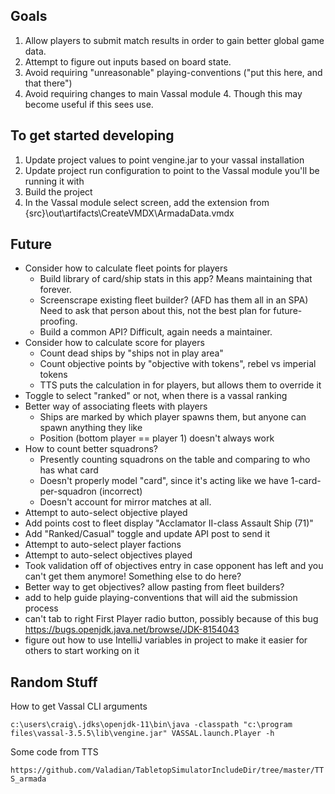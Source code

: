 ## Goals ##
1. Allow players to submit match results in order to gain better global game data.
2. Attempt to figure out inputs based on board state.  
3. Avoid requiring "unreasonable" playing-conventions ("put this here, and that there")
4. Avoid requiring changes to main Vassal module
    4. Though this may become useful if this sees use.

## To get started developing ##
1. Update project values to point vengine.jar to your vassal installation
2. Update project run configuration to point to the Vassal module you'll be running it with
3. Build the project 
4. In the Vassal module select screen, add the extension from {src}\out\artifacts\CreateVMDX\ArmadaData.vmdx

## Future ##
- Consider how to calculate fleet points for players
    - Build library of card/ship stats in this app? Means maintaining that forever.
    - Screenscrape existing fleet builder? (AFD has them all in an SPA) Need to ask that person about this, not the best plan for future-proofing.
    - Build a common API? Difficult, again needs a maintainer.
- Consider how to calculate score for players
    - Count dead ships by "ships not in play area"
    - Count objective points by "objective with tokens", rebel vs imperial tokens
    - TTS puts the calculation in for players, but allows them to override it
- Toggle to select "ranked" or not, when there is a vassal ranking
- Better way of associating fleets with players
  - Ships are marked by which player spawns them, but anyone can spawn anything they like
  - Position (bottom player == player 1) doesn't always work
- How to count better squadrons?
  - Presently counting squadrons on the table and comparing to who has what card
  - Doesn't properly model "card", since it's acting like we have 1-card-per-squadron (incorrect)
  - Doesn't account for mirror matches at all.
- Attempt to auto-select objective played
- Add points cost to fleet display "Acclamator II-class Assault Ship (71)"
- Add "Ranked/Casual" toggle and update API post to send it
- Attempt to auto-select player factions
- Attempt to auto-select objectives played
- Took validation off of objectives entry in case opponent has left and you can't get them anymore! Something else to do here?
- Better way to get objectives? allow pasting from fleet builders?
- add to help guide playing-conventions that will aid the submission process
- can't tab to right First Player radio button, possibly because of this bug https://bugs.openjdk.java.net/browse/JDK-8154043
- figure out how to use IntelliJ variables in project to make it easier for others to start working on it

## Random Stuff ##

How to get Vassal CLI arguments

`c:\users\craig\.jdks\openjdk-11\bin\java -classpath "c:\program files\vassal-3.5.5\lib\vengine.jar" VASSAL.launch.Player -h`

Some code from TTS

`https://github.com/Valadian/TabletopSimulatorIncludeDir/tree/master/TTS_armada`